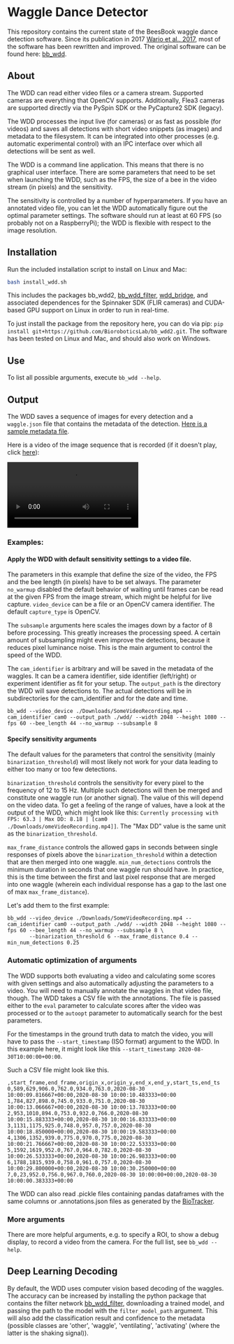 Waggle Dance Detector
=====================

This repository contains the current state of the BeesBook waggle dance detection software.
Since its publication in 2017 [Wario et al., 2017](https://doi.org/10.1371/journal.pone.0188626), most of the software has been rewritten and improved. The original software can be found here: [bb_wdd](https://github.com/BioroboticsLab/bb_wdd/).

About
-----

The WDD can read either video files or a camera stream. Supported cameras are everything that OpenCV supports. Additionally, Flea3 cameras are supported directly via the PySpin SDK or the PyCapture2 SDK (legacy).

The WDD processes the input live (for cameras) or as fast as possible (for videos) and saves all detections with short video snippets (as images) and metadata to the filesystem.
It can be integrated into other processes (e.g. automatic experimental control) with an IPC interface over which all detections will be sent as well.

The WDD is a command line application. This means that there is no graphical user interface.
There are some parameters that need to be set when launching the WDD, such as the FPS, the size of a bee in the video stream (in pixels) and the sensitivity.

The sensitivity is controlled by a number of hyperparameters. If you have an annotated video file, you can let the WDD automatically figure out the optimal parameter settings.
The software should run at least at 60 FPS (so probably not on a RaspberryPi); the WDD is flexible with respect to the image resolution.

Installation
------------

Run the included installation script to install on Linux and Mac:
```bash
bash install_wdd.sh
```
  This includes the packages bb_wdd2, [bb_wdd_filter](https://github.com/BioroboticsLab/bb_wdd_filter/), [wdd_bridge](https://github.com/walachey/wdd_bridge/tree/master), and associated dependences for the Spinnaker SDK (FLIR cameras) and CUDA-based GPU support on Linux in order to run in real-time.

To just install the package from the repository here, you can do via pip: `pip install git+https://github.com/BioroboticsLab/bb_wdd2.git`. The software has been tested on Linux and Mac, and should also work on Windows. 

Use
---

To list all possible arguments, execute `bb_wdd --help`.

Output
---
The WDD saves a sequence of images for every detection and a `waggle.json` file that contains the metadata of the detection.
[Here is a sample metadata file](https://github.com/BioroboticsLab/bb_wdd2/issues/2#issuecomment-1115956383).

Here is a video of the image sequence that is recorded (if it doesn't play, click [here](https://github.com/BioroboticsLab/bb_wdd2/issues/2#issue-1223930405)):

![Sample video snippet of detection](https://user-images.githubusercontent.com/6689731/166439183-02ed0e84-2b0f-46bf-a7b5-cc2019956738.mp4)


### Examples:

#### Apply the WDD with default sensitivity settings to a video file.

The parameters in this example that define the size of the video, the FPS and the bee length (in pixels) have to be set always.
The parameter `no_warmup` disabled the default behavior of waiting until frames can be read at the given FPS from the image stream, which might be helpful for live capture.
`video_device` can be a file or an OpenCV camera identifier. The default `capture_type` is OpenCV.

The `subsample` arguments here scales the images down by a factor of 8 before processing. This greatly increases the processing speed. A certain amount of subsampling might even improve the detections, because it reduces pixel luminance noise.
This is the main argument to control the speed of the WDD.

The `cam_identifier` is arbitrary and will be saved in the metadata of the waggles. It can be a camera identifier, side identifier (left/right) or experiment identifier as fit for your setup.
The `output_path` is the directory the WDD will save detections to. The actual detections will be in subdirectories for the cam_identifier and for the date and time.

```
bb_wdd --video_device ./Downloads/SomeVideoRecording.mp4 --cam_identifier cam0 --output_path ./wdd/ --width 2048 --height 1080 --fps 60 --bee_length 44 --no_warmup --subsample 8
```

#### Specify sensitivity arguments

The default values for the parameters that control the sensitivity (mainly `binarization_threshold`) will most likely not work for your data leading to either too many or too few detections.

`binarization_threshold` controls the sensitivity for every pixel to the frequency of 12 to 15 Hz. Multiple such detections will then be merged and constitute one waggle run (or another signal). The value of this will depend on the video data. To get a feeling of the range of values, have a look at the output of the WDD, which might look like this:
`Currently processing with FPS: 63.3 | Max DD: 8.18 | [cam0             ./Downloads/omeVideoRecording.mp4]]`. The "Max DD" value is the same unit as the `binarization_threshold`.

`max_frame_distance` controls the allowed gaps in seconds between single responses of pixels above the `binarization_threshold` within a detection that are then merged into one waggle.
`min_num_detections` controls the minimum duration in seconds that one waggle run should have. In practice, this is the time between the first and last pixel response that are merged into one waggle (wherein each individual response has a gap to the last one of max `max_frame_distance`).

Let's add them to the first example:
```
bb_wdd --video_device ./Downloads/SomeVideoRecording.mp4 --cam_identifier cam0 --output_path ./wdd/ --width 2048 --height 1080 --fps 60 --bee_length 44 --no_warmup --subsample 8 \
       --binarization_threshold 6 --max_frame_distance 0.4 --min_num_detections 0.25
```

### Automatic optimization of arguments

The WDD supports both evaluating a video and calculating some scores with given settings and also automatically adjusting the parameters to a video.
You will need to manually annotate the waggles in that video file, though. The WDD takes a CSV file with the annotations.
The file is passed either to the `eval` parameter to calculate scores after the video was processed or to the `autoopt` parameter to automatically search for the best parameters.

For the timestamps in the ground truth data to match the video, you will have to pass the `--start_timestamp` (ISO format) argument to the WDD.
In this example here, it might look like this `--start_timestamp 2020-08-30T10:00:00+00:00`.

Such a CSV file might look like this.
```
,start_frame,end_frame,origin_x,origin_y,end_x,end_y,start_ts,end_ts
0,589,629,906.0,762.0,934.0,763.0,2020-08-30 10:00:09.816667+00:00,2020-08-30 10:00:10.483333+00:00
1,784,827,898.0,745.0,933.0,751.0,2020-08-30 10:00:13.066667+00:00,2020-08-30 10:00:13.783333+00:00
2,953,1010,894.0,753.0,932.0,766.0,2020-08-30 10:00:15.883333+00:00,2020-08-30 10:00:16.833333+00:00
3,1131,1175,925.0,748.0,957.0,757.0,2020-08-30 10:00:18.850000+00:00,2020-08-30 10:00:19.583333+00:00
4,1306,1352,939.0,775.0,970.0,775.0,2020-08-30 10:00:21.766667+00:00,2020-08-30 10:00:22.533333+00:00
5,1592,1619,952.0,767.0,964.0,782.0,2020-08-30 10:00:26.533333+00:00,2020-08-30 10:00:26.983333+00:00
6,1788,1815,939.0,758.0,961.0,757.0,2020-08-30 10:00:29.800000+00:00,2020-08-30 10:00:30.250000+00:00
7,0,23,952.0,756.0,967.0,760.0,2020-08-30 10:00:00+00:00,2020-08-30 10:00:00.383333+00:00
```

The WDD can also read .pickle files containing pandas dataframes with the same columns or .annotations.json files as generated by the [BioTracker](https://github.com/BioroboticsLab/biotracker_core/).


### More arguments

There are more helpful arguments, e.g. to specify a ROI, to show a debug display, to record a video from the camera.
For the full list, see `bb_wdd --help`.

Deep Learning Decoding
----------------------

By default, the WDD uses computer vision based decoding of the waggles. The accuracy can be increased by installing the python package that contains the filter network
[bb_wdd_filter](https://github.com/BioroboticsLab/bb_wdd_filter/), downloading a trained model, and passing the path to the model with the `filter_model_path` argument.
This will also add the classification result and confidence to the metadata (possible classes are 'other', 'waggle', 'ventilating', 'activating' (where the latter is the shaking signal)).
